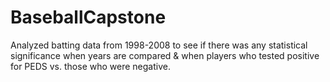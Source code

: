 # BaseballCapstone
Analyzed batting data from 1998-2008 to see if there was any statistical significance when years are compared &amp; when players who tested positive for PEDS vs. those who were negative.
